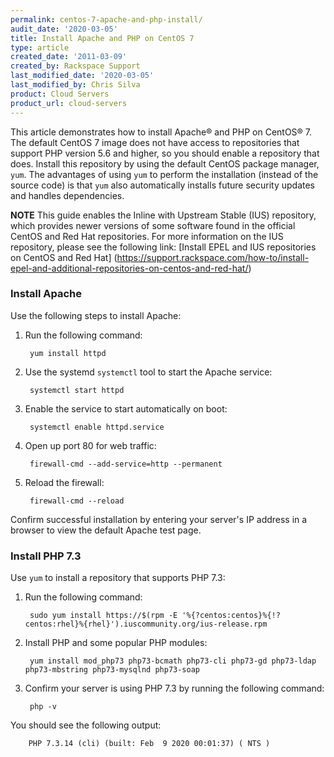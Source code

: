 ```yaml
---
permalink: centos-7-apache-and-php-install/
audit_date: '2020-03-05'
title: Install Apache and PHP on CentOS 7
type: article
created_date: '2011-03-09'
created_by: Rackspace Support
last_modified_date: '2020-03-05'
last_modified_by: Chris Silva
product: Cloud Servers
product_url: cloud-servers
---
```


This article demonstrates how to install Apache&reg; and PHP on CentOS&reg; 7.
The default CentOS 7 image does not have access to repositories that support PHP
version 5.6 and higher, so you should enable a repository that does. Install
this repository by using the default CentOS package manager, `yum`. The advantages
of using `yum` to perform the installation (instead of the source code) is that `yum`
also automatically installs future security updates and handles dependencies.

**NOTE**
This guide enables the Inline with Upstream Stable (IUS) repository, which provides 
newer versions of some software found in the official CentOS and Red Hat repositories.
For more information on the IUS repository, please see the following link: [Install EPEL and IUS repositories on CentOS and Red Hat] (https://support.rackspace.com/how-to/install-epel-and-additional-repositories-on-centos-and-red-hat/)

### Install Apache

Use the following steps to install Apache:

1. Run the following command:

        yum install httpd

2. Use the systemd `systemctl` tool to start the Apache service:

        systemctl start httpd

3. Enable the service to start automatically on boot:

        systemctl enable httpd.service

4. Open up port 80 for web traffic:

        firewall-cmd --add-service=http --permanent

5. Reload the firewall:

        firewall-cmd --reload

Confirm successful installation by entering your server's IP address in a browser to view the default Apache test page.

### Install PHP 7.3

Use `yum` to install a repository that supports PHP 7.3:

1. Run the following command:

        sudo yum install https://$(rpm -E '%{?centos:centos}%{!?centos:rhel}%{rhel}').iuscommunity.org/ius-release.rpm

2. Install PHP and some popular PHP modules:
        
        yum install mod_php73 php73-bcmath php73-cli php73-gd php73-ldap php73-mbstring php73-mysqlnd php73-soap

3. Confirm your server is using PHP 7.3 by running the following command:

        php -v 

You should see the following output: 
        
        PHP 7.3.14 (cli) (built: Feb  9 2020 00:01:37) ( NTS ) 
